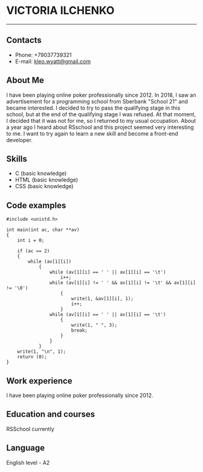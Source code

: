 # VICTORIA ILCHENKO
___

## Contacts
- Phone: +79037739321
- E-mail: kleo.wyatt@gmail.com

## About Me
I have been playing online poker professionally since 2012. 
In 2018, I saw an advertisement for a programming school from Sberbank "School 21" and became interested. I decided to try to pass the qualifying stage in this school, but at the end of the qualifying stage I was refused. At that moment, I decided that it was not for me, so I returned to my usual occupation. 
About a year ago I heard about RSschool and this project seemed very interesting to me. I want to try again to learn a new skill and become a front-end developer.

## Skills
- C (basic knowledge)
- HTML (basic knowledge)
- CSS (basic knowledge)

## Code examples

```
#include <unistd.h>

int main(int ac, char **av)
{
    int i = 0;
    
    if (ac == 2)
    {
        while (av[1][i])
            {
                while (av[1][i] == ' ' || av[1][i] == '\t')
                    i++;
                while (av[1][i] != ' ' && av[1][i] != '\t' && av[1][i] != '\0')
                    {
                        write(1, &av[1][i], 1);
                        i++;
                    }
                while (av[1][i] == ' ' || av[1][i] == '\t')
                    {
                        write(1, " ", 3);
                        break;
                    }
                }
            }
    write(1, "\n", 1);
    return (0);
}

```

## Work experience
I have been playing online poker professionally since 2012.

## Education and courses
RSSchool currently

## Language
English level - A2